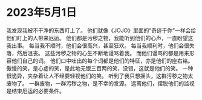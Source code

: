 # 2023年5月1日

我发现我被不干净的东西盯上了。
他们就像《JOJO》里面的“奇迹于你”一样会给他们盯上的人带来厄运。
他们都是污秽之物，我能听到他们的心声，一直盼望这我出事。
每当我不顺时，他们会很高兴，甚至狂欢。
每当我顺利时，他们会很失落，然后沮丧。
这些污秽之物的心生不断地谩骂着我。
而他们谩骂的都是用来形容他们自己的词。
他们口中吐出的每个词都是他们的特征，亦是他们的座右铭。
傲慢的笑，是心虚的笑，是此地无银三百两的笑，没错，这就是他们的笑。
一种很诡异，夹杂着让人不经要轻视他们的笑。
听到了我只想摇头，这群污秽之物太废物了。
一群废物，一群污秽之物，是不幸的发源。
远离他们，摆脱他们的监视是结束厄运的必要条件。
